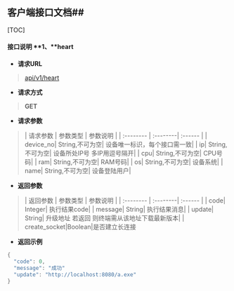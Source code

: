 ## 客户端接口文档##

[TOC]

#### 接口说明 **1、**heart

- **请求URL**
> [api/v1/heart](#)

- **请求方式** 
>**GET**

- **请求参数**
> | 请求参数      |     参数类型 |   参数说明   |
| :-------- | :--------| :------ |
| device_no|   String,不可为空|  设备唯一标识，每个接口需一致|
| ip|   String,不可为空|  设备所处IP号 多IP用逗号隔开|
| cpu|   String,不可为空|  CPU号码|
| ram|   String,不可为空|  RAM号码|
| os|   String,不可为空|  设备系统|
| name|   String,不可为空|  设备登陆用户|



- **返回参数**
> | 返回参数      |     参数类型 |   参数说明   |
| :-------- | :--------| :------ |
| code|   Integer|  执行结果code|
| message|   String|  执行结果消息|
| update| String| 升级地址 若返回 则终端需从该地址下载最新版本|
| create_socket|Boolean|是否建立长连接

- **返回示例**
>    
```java 
{
  "code": 0,
  "message": "成功"
  "update": "http://localhost:8080/a.exe"
}
```

